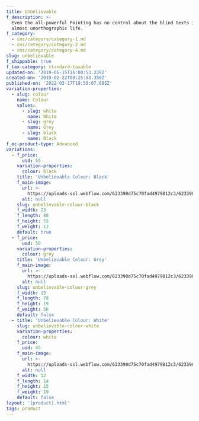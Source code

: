 ```yaml
---
title: Unbelievable
f_description: >-
  Even the all-powerful Pointing has no control about the blind texts it is an
  almost unorthographic life.
f_category:
  - cms/category/category-1.md
  - cms/category/category-2.md
  - cms/category/category-4.md
slug: unbelievable
f_shippable: true
f_tax-category: standard-taxable
updated-on: '2019-05-15T16:00:53.239Z'
created-on: '2019-02-22T00:25:53.350Z'
published-on: '2022-03-17T19:50:07.085Z'
variation-properties:
  - slug: colour
    name: Colour
    values:
      - slug: white
        name: White
      - slug: grey
        name: Grey
      - slug: black
        name: Black
f_ec-product-type: Advanced
variations:
  - f_price:
      usd: 55
    variation-properties:
      colour: black
    title: 'Unbelievable Colour: Black'
    f_main-image:
      url: >-
        https://uploads-ssl.webflow.com/623390d75c70fad4979812c3/623390d75c70fa4d3d981342_store-item-1.jpg
      alt: null
    slug: unbelievable-colour-black
    f_width: 23
    f_length: 88
    f_height: 55
    f_weight: 12
    default: true
  - f_price:
      usd: 50
    variation-properties:
      colour: grey
    title: 'Unbelievable Colour: Grey'
    f_main-image:
      url: >-
        https://uploads-ssl.webflow.com/623390d75c70fad4979812c3/623390d75c70fa4d3d981342_store-item-1.jpg
      alt: null
    slug: unbelievable-colour-grey
    f_width: 15
    f_length: 78
    f_height: 19
    f_weight: 56
    default: false
  - title: 'Unbelievable Colour: White'
    slug: unbelievable-colour-white
    variation-properties:
      colour: white
    f_price:
      usd: 45
    f_main-image:
      url: >-
        https://uploads-ssl.webflow.com/623390d75c70fad4979812c3/623390d75c70fa4d3d981342_store-item-1.jpg
      alt: null
    f_width: 12
    f_length: 14
    f_height: 15
    f_weight: 19
    default: false
layout: '[product].html'
tags: product
---
```




